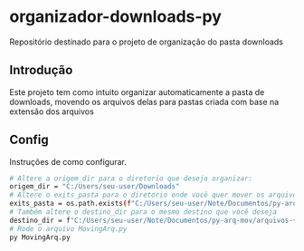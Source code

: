 # organizador-downloads-py
Repositório destinado para o projeto de organização do pasta downloads



## Introdução
Este projeto tem como intuito organizar automaticamente a pasta de downloads, movendo os arquivos delas para pastas criada com base na extensão dos arquivos

## Config
Instruções de como configurar.

```bash
# Altere a origem_dir para o diretorio que deseja organizar:
origem_dir = "C:/Users/seu-user/Downloads"
# Altere o exits_pasta para o diretorio onde você quer mover os arquivos
exits_pasta = os.path.exists(f"C:/Users/seu-user/Note/Documentos/py-arq-mov/arquivos-{nome_extensao}") # não mude o {nome_extensao}
# Também altere o destino_dir para o mesmo destino que você deseja
destino_dir = f"C:/Users/seu-user/Note/Documentos/py-arq-mov/arquivos-{nome_extensao}" # não mude o {nome_extensao}
# Rode o arquivo MovingArq.py
py MovingArq.py
```
